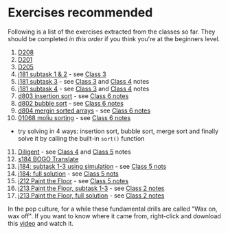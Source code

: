 # Exercises recommended 
Following is a list of the exercises extracted from the classes so far. They should be completed *in this order* if you think you're at the beginners level.
1. [D208](https://judge.hkoi.org/task/D208)
2. [D201](https://judge.hkoi.org/task/D201)
3. [D205](https://judge.hkoi.org/task/D205)
4. [j181 subtask 1 & 2](https://judge.hkoi.org/task/j181) - see [Class 3](https://github.com/miyagi-sensei/georgia/tree/main/class3)
5. [j181 subtask 3](https://judge.hkoi.org/task/j181) - see [Class 3](https://github.com/miyagi-sensei/georgia/tree/main/class3) and [Class 4](https://github.com/miyagi-sensei/georgia/tree/main/class4) notes
6. [j181 subtask 4](https://judge.hkoi.org/task/j181) - see [Class 3](https://github.com/miyagi-sensei/georgia/tree/main/class3) and [Class 4](https://github.com/miyagi-sensei/georgia/tree/main/class4) notes
7. [d803 insertion sort](https://judge.hkoi.org/task/D803) - see [Class 6 notes](https://github.com/miyagi-sensei/georgia/tree/main/class6)
8. [d802 bubble sort](https://judge.hkoi.org/task/D802) - see [Class 6 notes](https://github.com/miyagi-sensei/georgia/tree/main/class6)
9. [d804 mergin sorted arrays](https://judge.hkoi.org/task/D804) - see [Class 6 notes](https://github.com/miyagi-sensei/georgia/tree/main/class6)
10. [01068 moliu sorting](https://judge.hkoi.org/task/01068) - see [Class 6 notes](https://github.com/miyagi-sensei/georgia/tree/main/class6)
  - try solving in 4 ways: insertion sort, bubble sort, merge sort and finally solve it by calling the built-in `sort()` function
11. [Diligent](https://judge.hkoi.org/task/01090) - see [Class 4](https://github.com/miyagi-sensei/georgia/tree/main/class4) and [Class 5](https://github.com/miyagi-sensei/georgia/tree/main/class5) notes
12. [s184 BOGO Translate](https://judge.hkoi.org/task/S184)
13. [j184: subtask 1-3 using simulation](https://judge.hkoi.org/task/j184) - see [Class 5 nots](https://github.com/miyagi-sensei/georgia/tree/main/class5)
14. [j184: full solution](https://judge.hkoi.org/task/j184) - see [Class 5 nots](https://github.com/miyagi-sensei/georgia/tree/main/class5)
15. [j212 Paint the Floor](https://judge.hkoi.org/task/j212) - see [Class 5 notes](https://github.com/miyagi-sensei/georgia/tree/main/class5)
16. [j213 Paint the Floor, subtask 1-3](https://judge.hkoi.org/task/j212) - see [Class 2 notes](https://github.com/miyagi-sensei/georgia/tree/main/class2)
17. [j213 Paint the Floor, full solution](https://judge.hkoi.org/task/j212) - see [Class 2 notes](https://github.com/miyagi-sensei/georgia/tree/main/class2)


In the pop culture, for a while these fundamental drills are called "Wax on, wax off". If you want to know where it came from, right-click and download this [video](http://miyagiacademy.com/public/waxonwaxoff.mp4) and watch it.
